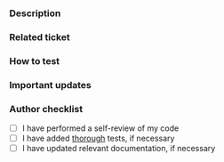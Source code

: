 ### Description
<!-- Detailed description of changes and related context -->

### Related ticket
<!-- Link to related ticket(s) or issue(s) -->
<!-- Hint: Type MDCT-<ticket-number> for autolinking -->

### How to test
<!-- Step-by-step instructions on how to test, if necessary -->

### Important updates
<!-- Any changed dependencies, .env files, configs, etc. -->
<!-- Instructions for local dev, e.g. requires new installs in directories -->

### Author checklist
<!-- Complete the following before marking ready for review -->
- [ ] I have performed a self-review of my code
- [ ] I have added [thorough](https://bit.ly/3zPrxuZ) tests, if necessary
- [ ] I have updated relevant documentation, if necessary
